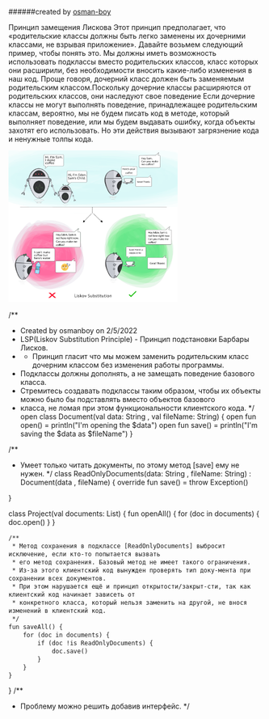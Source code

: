 ######created by [osman-boy](https://github.com/osman-boy)

Принцип замещения Лискова
Этот принцип предполагает, что «родительские классы должны быть легко заменены их дочерними классами, не взрывая приложение». Давайте возьмем следующий пример, чтобы понять это.
Мы должны иметь возможность использовать подклассы вместо родительских классов, класс которых они расширили, без необходимости вносить какие-либо изменения в наш код. Проще говоря, дочерний класс должен быть заменяемым родительским классом.Поскольку
дочерние классы расширяются от родительских классов, они наследуют свое поведение
Если дочерние классы не могут выполнять поведение, принадлежащее родительским классам, вероятно, 
мы не будем писать код в методе, который выполняет поведение, или мы будем выдавать ошибку,
когда объекты захотят его использовать. Но эти действия вызывают загрязнение кода и ненужные толпы кода.

<img height="300" src="lsp.png"/>


/**
* Created by osmanboy on 2/5/2022
* LSP(Liskov Substitution Principle) - Принцип подстановки Барбары Лисков.
* - Принцип гласит что мы можем заменить родительским класс дочерним классом без изменения работы программы.
* Подклассы должны дополнять, а не замещать поведение базового класса.
* Стремитесь создавать подклассы таким образом, чтобы их объекты можно было бы подставлять вместо объектов базового
* класса, не ломая при этом функциональности клиентского кода.
  */
  open class Document(val data: String , val fileName: String) {
  open fun open() = println("I'm opening the $data")
  open fun save() = println("I'm saving the $data as $fileName")
  }

/**
* Умеет только читать документы, по этому метод [save] ему не нужен.
  */
  class ReadOnlyDocuments(data: String , fileName: String) : Document(data , fileName) {
  override fun save() = throw Exception()

}

class Project(val documents: List<Document>) {
fun openAll() {
for (doc in documents) {
doc.open()
}
}

    /**
     * Метод сохранения в подклассе [ReadOnlyDocuments] выбросит исключение, если кто-то попытается вызвать
     * его метод сохранения. Базовый метод не имеет такого ограничения.
     * Из-за этого клиентский код вынужден проверять тип доку-мента при сохранении всех документов.
     * При этом нарушается ещё и принцип открытости/закрыт-сти, так как клиентский код начинает зависеть от
     * конкретного класса, который нельзя заменить на другой, не внося изменений в клиентский код.
     */
    fun saveAll() {
        for (doc in documents) {
            if (doc !is ReadOnlyDocuments) {
                doc.save()
            }
        }
    }
}
/**
* Проблему можно решить добавив интерфейс.
  */